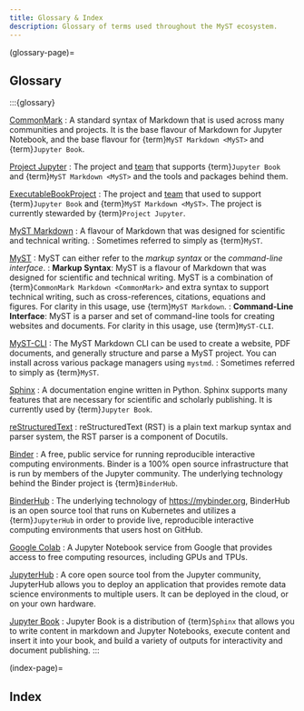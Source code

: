 ```yaml
---
title: Glossary & Index
description: Glossary of terms used throughout the MyST ecosystem.
---
```


(glossary-page)=
## Glossary

:::{glossary}

[CommonMark](https://commonmark.org/)
: A standard syntax of Markdown that is used across many communities and projects.
It is the base flavour of Markdown for Jupyter Notebook, and the base flavour
for {term}`MyST Markdown <MyST>` and {term}`Jupyter Book`.

[Project Jupyter](https://jupyter.org)
: The project and [team](https://compass.jupyterbook.org/team) that supports {term}`Jupyter Book` and {term}`MyST Markdown <MyST>` and the tools and packages behind them.

[ExecutableBookProject](https://executablebooks.org)
: The project and [team](https://compass.executablebooks.org/en/latest/team/index.html) that used to support {term}`Jupyter Book` and {term}`MyST Markdown <MyST>`. The project is currently stewarded by {term}`Project Jupyter`.

[MyST Markdown](https://mystmd.org)
: A flavour of Markdown that was designed for scientific and technical writing.
: Sometimes referred to simply as {term}`MyST`.

[MyST](https://mystmd.org)
: MyST can either refer to the _markup syntax_ or the _command-line interface_.
: **Markup Syntax**: MyST is a flavour of Markdown that was designed for scientific and technical writing.
MyST is a combination of {term}`CommonMark Markdown <CommonMark>` and extra syntax to support technical writing, such as cross-references, citations, equations and figures. For clarity in this usage, use {term}`MyST Markdown`.
: **Command-Line Interface**: MyST is a parser and set of command-line tools for creating websites and documents. For clarity in this usage, use {term}`MyST-CLI`.

[MyST-CLI](https://mystmd.org/guide)
: The MyST Markdown CLI can be used to create a website, PDF documents, and generally structure and parse a MyST project. You can install across various package managers using `mystmd`.
: Sometimes referred to simply as {term}`MyST`.

[Sphinx](https://www.sphinx-doc.org)
: A documentation engine written in Python. Sphinx supports many features that are
necessary for scientific and scholarly publishing. It is currently used by {term}`Jupyter Book`.

[reStructuredText](https://docutils.sourceforge.io/rst.html)
: reStructuredText (RST) is a plain text markup syntax and parser system, the RST parser is a component of Docutils.

[Binder](https://mybinder.org)
: A free, public service for running reproducible interactive computing environments.
Binder is a 100% open source infrastructure that is run by members of the Jupyter
community. The underlying technology behind the Binder project is {term}`BinderHub`.

[BinderHub](https://binderhub.readthedocs.io)
: The underlying technology of <https://mybinder.org>, BinderHub is an open source tool that
runs on Kubernetes and utilizes a {term}`JupyterHub` in order to provide live, reproducible
interactive computing environments that users host on GitHub.

[Google Colab](https://colab.research.google.com/)
: A Jupyter Notebook service from Google that provides access to free computing resources,
including GPUs and TPUs.

[JupyterHub](https://jupyterhub.readthedocs.io/en/stable/)
: A core open source tool from the Jupyter community, JupyterHub allows you to
deploy an application that provides remote data science environments to multiple
users. It can be deployed in the cloud, or on your own hardware.

[Jupyter Book](https://jupyterbook.org/)
: Jupyter Book is a distribution of {term}`Sphinx` that allows you to write content
in markdown and Jupyter Notebooks, execute content and insert it into your book,
and build a variety of outputs for interactivity and document publishing.
:::

(index-page)=
## Index

```{genindex}
```